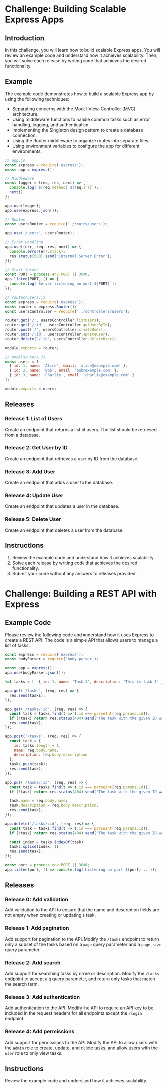 # Challenge: Building Scalable Express Apps

## Introduction

In this challenge, you will learn how to build scalable Express apps. You will review an example code and understand how it achieves scalability. Then, you will solve each release by writing code that achieves the desired functionality.

## Example

The example code demonstrates how to build a scalable Express app by using the following techniques:

- Separating concerns with the Model-View-Controller (MVC) architecture.
- Using middleware functions to handle common tasks such as error handling, logging, and authentication.
- Implementing the Singleton design pattern to create a database connection.
- Using the Router middleware to organize routes into separate files.
- Using environment variables to configure the app for different environments.

```javascript
// app.js
const express = require('express');
const app = express();

// Middleware
const logger = (req, res, next) => {
  console.log(`${req.method} ${req.url}`);
  next();
};

app.use(logger);
app.use(express.json());

// Routes
const usersRouter = require('./routes/users');

app.use('/users', usersRouter);

// Error Handling
app.use((err, req, res, next) => {
  console.error(err.stack);
  res.status(500).send('Internal Server Error');
});

// Start Server
const PORT = process.env.PORT || 3000;
app.listen(PORT, () => {
  console.log(`Server listening on port ${PORT}`);
});

```

```javascript
// routes/users.js
const express = require('express');
const router = express.Router();
const usersController = require('../controllers/users');

router.get('/', usersController.listUsers);
router.get('/:id', usersController.getUserById);
router.post('/', usersController.createUser);
router.put('/:id', usersController.updateUser);
router.delete('/:id', usersController.deleteUser);

module.exports = router;

```

```javascript
// models/users.js
const users = [
  { id: 1, name: 'Alice', email: 'alice@example.com' },
  { id: 2, name: 'Bob', email: 'bob@example.com' },
  { id: 3, name: 'Charlie', email: 'charlie@example.com' }
];

module.exports = users;
```

## Releases

### Release 1: List of Users

Create an endpoint that returns a list of users. The list should be retrieved from a database.

### Release 2: Get User by ID

Create an endpoint that retrieves a user by ID from the database.

### Release 3: Add User

Create an endpoint that adds a user to the database.

### Release 4: Update User

Create an endpoint that updates a user in the database.

### Release 5: Delete User

Create an endpoint that deletes a user from the database.

## Instructions

1. Review the example code and understand how it achieves scalability.
2. Solve each release by writing code that achieves the desired functionality.
3. Submit your code without any answers to releases provided.














# Challenge: Building a REST API with Express

## Example Code

Please review the following code and understand how it uses Express to create a REST API. The code is a simple API that allows users to manage a list of tasks.

```javascript
const express = require('express');
const bodyParser = require('body-parser');

const app = express();
app.use(bodyParser.json());

let tasks = [  { id: 1, name: 'Task 1', description: 'This is task 1' },  { id: 2, name: 'Task 2', description: 'This is task 2' },  { id: 3, name: 'Task 3', description: 'This is task 3' }];

app.get('/tasks', (req, res) => {
  res.send(tasks);
});

app.get('/tasks/:id', (req, res) => {
  const task = tasks.find(t => t.id === parseInt(req.params.id));
  if (!task) return res.status(404).send('The task with the given ID was not found.');
  res.send(task);
});

app.post('/tasks', (req, res) => {
  const task = {
    id: tasks.length + 1,
    name: req.body.name,
    description: req.body.description
  };
  tasks.push(task);
  res.send(task);
});

app.put('/tasks/:id', (req, res) => {
  const task = tasks.find(t => t.id === parseInt(req.params.id));
  if (!task) return res.status(404).send('The task with the given ID was not found.');

  task.name = req.body.name;
  task.description = req.body.description;
  res.send(task);
});

app.delete('/tasks/:id', (req, res) => {
  const task = tasks.find(t => t.id === parseInt(req.params.id));
  if (!task) return res.status(404).send('The task with the given ID was not found.');

  const index = tasks.indexOf(task);
  tasks.splice(index, 1);
  res.send(task);
});

const port = process.env.PORT || 3000;
app.listen(port, () => console.log(`Listening on port ${port}...`));
```

Releases
--------

### Release 0: Add validation

Add validation to the API to ensure that the name and description fields are not empty when creating or updating a task.

### Release 1: Add pagination

Add support for pagination to the API. Modify the `/tasks` endpoint to return only a subset of the tasks based on a `page` query parameter and a `page_size` query parameter.

### Release 2: Add search

Add support for searching tasks by name or description. Modify the `/tasks` endpoint to accept a `q` query parameter, and return only tasks that match the search term.

### Release 3: Add authentication

Add authentication to the API. Modify the API to require an API key to be included in the request headers for all endpoints except the `/login` endpoint.

### Release 4: Add permissions

Add support for permissions to the API. Modify the API to allow users with the `admin` role to create, update, and delete tasks, and allow users with the `user` role to only view tasks.

Instructions
------------

Review the example code and understand how it achieves scalability.